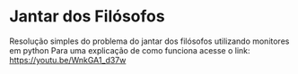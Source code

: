 # Jantar dos Filósofos 
Resolução simples do problema do jantar dos filósofos utilizando monitores em python
Para uma explicação de como funciona acesse o link: https://youtu.be/WnkGA1_d37w
